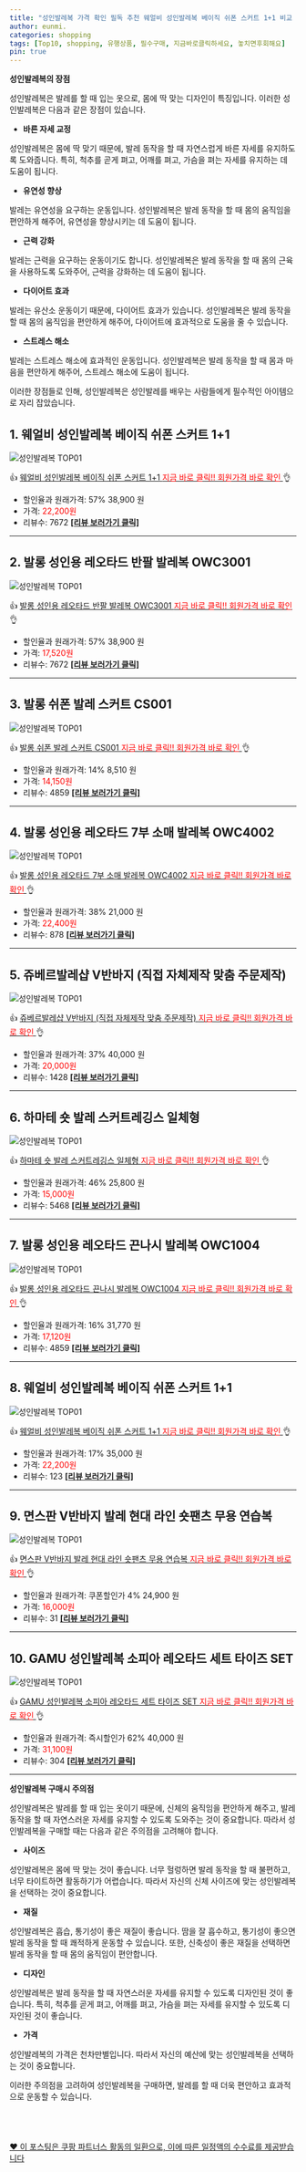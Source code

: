 ```yaml
---
title: "성인발레복 가격 확인 필독 추천 웨얼비 성인발레복 베이직 쉬폰 스커트 1+1 비교 장점 구매가이드"
author: eunmi.
categories: shopping
tags: [Top10, shopping, 유행상품, 필수구매, 지금바로클릭하세요, 놓치면후회해요]
pin: true
---
```

**성인발레복의 장점**

성인발레복은 발레를 할 때 입는 옷으로, 몸에 딱 맞는 디자인이 특징입니다. 이러한 성인발레복은 다음과 같은 장점이 있습니다.

* **바른 자세 교정**

성인발레복은 몸에 딱 맞기 때문에, 발레 동작을 할 때 자연스럽게 바른 자세를 유지하도록 도와줍니다. 특히, 척추를 곧게 펴고, 어깨를 펴고, 가슴을 펴는 자세를 유지하는 데 도움이 됩니다.

* **유연성 향상**

발레는 유연성을 요구하는 운동입니다. 성인발레복은 발레 동작을 할 때 몸의 움직임을 편안하게 해주어, 유연성을 향상시키는 데 도움이 됩니다.

* **근력 강화**

발레는 근력을 요구하는 운동이기도 합니다. 성인발레복은 발레 동작을 할 때 몸의 근육을 사용하도록 도와주어, 근력을 강화하는 데 도움이 됩니다.

* **다이어트 효과**

발레는 유산소 운동이기 때문에, 다이어트 효과가 있습니다. 성인발레복은 발레 동작을 할 때 몸의 움직임을 편안하게 해주어, 다이어트에 효과적으로 도움을 줄 수 있습니다.

* **스트레스 해소**

발레는 스트레스 해소에 효과적인 운동입니다. 성인발레복은 발레 동작을 할 때 몸과 마음을 편안하게 해주어, 스트레스 해소에 도움이 됩니다.

이러한 장점들로 인해, 성인발레복은 성인발레를 배우는 사람들에게 필수적인 아이템으로 자리 잡았습니다.

   

## 1. 웨얼비 성인발레복 베이직 쉬폰 스커트 1+1

![성인발레복 TOP01](https://thumbnail7.coupangcdn.com/thumbnails/remote/230x230ex/image/vendor_inventory/5c0f/cd6d05eb5bdf6123d20e537fe4cbf398fdf786f227111a0328dd3e395d9b.jpg)


👍 [웨얼비 성인발레복 베이직 쉬폰 스커트 1+1 <font color=red> 지금 바로 클릭!! 회원가격 바로 확인 </font> ](https://link.coupang.com/re/AFFSDP?lptag=AF3617701&subid=GithubCoopas&pageKey=7414068199&traceid=V0-153&itemId=19216857405&vendorItemId=87281186544) 👌 


- 할인율과 원래가격: 57%  38,900   원
- 가격: <span style='color:red'>22,200원</span>
- 리뷰수: 7672  [**[리뷰 보러가기 클릭]**](https://link.coupang.com/re/AFFSDP?lptag=AF3617701&subid=GithubCoopas&pageKey=7414068199&traceid=V0-153&itemId=19216857405&vendorItemId=87281186544)

---


   

## 2. 발롱 성인용 레오타드 반팔 발레복 OWC3001

![성인발레복 TOP01](https://thumbnail10.coupangcdn.com/thumbnails/remote/230x230ex/image/rs_quotation_api/hm9vf6uv/22af72ddac034a53aab4a892f8fa5359.jpg)


👍 [발롱 성인용 레오타드 반팔 발레복 OWC3001 <font color=red> 지금 바로 클릭!! 회원가격 바로 확인 </font> ](https://link.coupang.com/re/AFFSDP?lptag=AF3617701&subid=GithubCoopas&pageKey=5463418406&traceid=V0-153&itemId=8369470763&vendorItemId=75657200044) 👌 


- 할인율과 원래가격: 57%  38,900   원
- 가격: <span style='color:red'>17,520원</span>
- 리뷰수: 7672  [**[리뷰 보러가기 클릭]**](https://link.coupang.com/re/AFFSDP?lptag=AF3617701&subid=GithubCoopas&pageKey=5463418406&traceid=V0-153&itemId=8369470763&vendorItemId=75657200044)

---


   

## 3. 발롱 쉬폰 발레 스커트 CS001

![성인발레복 TOP01](https://thumbnail6.coupangcdn.com/thumbnails/remote/230x230ex/image/retail/images/2021/05/05/13/8/a90042fe-2367-4944-8aee-896b293f704f.jpg)


👍 [발롱 쉬폰 발레 스커트 CS001 <font color=red> 지금 바로 클릭!! 회원가격 바로 확인 </font> ](https://link.coupang.com/re/AFFSDP?lptag=AF3617701&subid=GithubCoopas&pageKey=5463416951&traceid=V0-153&itemId=8369465743&vendorItemId=75657194243) 👌 


- 할인율과 원래가격: 14%  8,510   원
- 가격: <span style='color:red'>14,150원</span>
- 리뷰수: 4859  [**[리뷰 보러가기 클릭]**](https://link.coupang.com/re/AFFSDP?lptag=AF3617701&subid=GithubCoopas&pageKey=5463416951&traceid=V0-153&itemId=8369465743&vendorItemId=75657194243)

---


   

## 4. 발롱 성인용 레오타드 7부 소매 발레복 OWC4002

![성인발레복 TOP01](https://thumbnail6.coupangcdn.com/thumbnails/remote/230x230ex/image/rs_quotation_api/toiygvww/aadfdff6e4a944bdbce4008d41f2de52.jpg)


👍 [발롱 성인용 레오타드 7부 소매 발레복 OWC4002 <font color=red> 지금 바로 클릭!! 회원가격 바로 확인 </font> ](https://link.coupang.com/re/AFFSDP?lptag=AF3617701&subid=GithubCoopas&pageKey=5463417717&traceid=V0-153&itemId=8369468423&vendorItemId=75657197930) 👌 


- 할인율과 원래가격: 38%  21,000   원
- 가격: <span style='color:red'>22,400원</span>
- 리뷰수: 878  [**[리뷰 보러가기 클릭]**](https://link.coupang.com/re/AFFSDP?lptag=AF3617701&subid=GithubCoopas&pageKey=5463417717&traceid=V0-153&itemId=8369468423&vendorItemId=75657197930)

---


   

## 5. 쥬베르발레샵 V반바지 (직접 자체제작 맞춤 주문제작)

![성인발레복 TOP01](https://thumbnail7.coupangcdn.com/thumbnails/remote/230x230ex/image/vendor_inventory/4085/8180546feaf5f46f41dd65eec1fc9764c06b8cca1687abc94dbf7e977433.jpg)


👍 [쥬베르발레샵 V반바지 (직접 자체제작 맞춤 주문제작) <font color=red> 지금 바로 클릭!! 회원가격 바로 확인 </font> ](https://link.coupang.com/re/AFFSDP?lptag=AF3617701&subid=GithubCoopas&pageKey=7623198411&traceid=V0-153&itemId=20215667321&vendorItemId=87009966315) 👌 


- 할인율과 원래가격: 37%  40,000   원
- 가격: <span style='color:red'>20,000원</span>
- 리뷰수: 1428  [**[리뷰 보러가기 클릭]**](https://link.coupang.com/re/AFFSDP?lptag=AF3617701&subid=GithubCoopas&pageKey=7623198411&traceid=V0-153&itemId=20215667321&vendorItemId=87009966315)

---


   

## 6. 하마테 숏 발레 스커트레깅스 일체형

![성인발레복 TOP01](https://thumbnail6.coupangcdn.com/thumbnails/remote/230x230ex/image/product/image/vendoritem/2018/11/14/4007824583/c27d7d60-65d0-4cef-aa4c-617480a9f316.jpg)


👍 [하마테 숏 발레 스커트레깅스 일체형 <font color=red> 지금 바로 클릭!! 회원가격 바로 확인 </font> ](https://link.coupang.com/re/AFFSDP?lptag=AF3617701&subid=GithubCoopas&pageKey=141117915&traceid=V0-153&itemId=410956015&vendorItemId=4007824610) 👌 


- 할인율과 원래가격: 46%  25,800   원
- 가격: <span style='color:red'>15,000원</span>
- 리뷰수: 5468  [**[리뷰 보러가기 클릭]**](https://link.coupang.com/re/AFFSDP?lptag=AF3617701&subid=GithubCoopas&pageKey=141117915&traceid=V0-153&itemId=410956015&vendorItemId=4007824610)

---


   

## 7. 발롱 성인용 레오타드 끈나시 발레복 OWC1004

![성인발레복 TOP01](https://thumbnail10.coupangcdn.com/thumbnails/remote/230x230ex/image/retail/images/2021/05/05/13/1/ec6fe22e-d24a-4059-869c-fd966cf285a4.jpg)


👍 [발롱 성인용 레오타드 끈나시 발레복 OWC1004 <font color=red> 지금 바로 클릭!! 회원가격 바로 확인 </font> ](https://link.coupang.com/re/AFFSDP?lptag=AF3617701&subid=GithubCoopas&pageKey=5463416972&traceid=V0-153&itemId=8369465863&vendorItemId=75657195090) 👌 


- 할인율과 원래가격: 16%  31,770   원
- 가격: <span style='color:red'>17,120원</span>
- 리뷰수: 4859  [**[리뷰 보러가기 클릭]**](https://link.coupang.com/re/AFFSDP?lptag=AF3617701&subid=GithubCoopas&pageKey=5463416972&traceid=V0-153&itemId=8369465863&vendorItemId=75657195090)

---


   

## 8. 웨얼비 성인발레복 베이직 쉬폰 스커트 1+1

![성인발레복 TOP01](https://thumbnail7.coupangcdn.com/thumbnails/remote/230x230ex/image/vendor_inventory/5c0f/cd6d05eb5bdf6123d20e537fe4cbf398fdf786f227111a0328dd3e395d9b.jpg)


👍 [웨얼비 성인발레복 베이직 쉬폰 스커트 1+1 <font color=red> 지금 바로 클릭!! 회원가격 바로 확인 </font> ](https://link.coupang.com/re/AFFSDP?lptag=AF3617701&subid=GithubCoopas&pageKey=7414068199&traceid=V0-153&itemId=19216857398&vendorItemId=87281186527) 👌 


- 할인율과 원래가격: 17%  35,000   원
- 가격: <span style='color:red'>22,200원</span>
- 리뷰수: 123  [**[리뷰 보러가기 클릭]**](https://link.coupang.com/re/AFFSDP?lptag=AF3617701&subid=GithubCoopas&pageKey=7414068199&traceid=V0-153&itemId=19216857398&vendorItemId=87281186527)

---


   

## 9. 면스판 V반바지 발레 현대 라인 숏팬츠 무용 연습복

![성인발레복 TOP01](https://thumbnail7.coupangcdn.com/thumbnails/remote/230x230ex/image/vendor_inventory/7147/6c74d8a7ac377dde19357a1c8c1bd29515ceccdebc88473f80e666665427.png)


👍 [면스판 V반바지 발레 현대 라인 숏팬츠 무용 연습복 <font color=red> 지금 바로 클릭!! 회원가격 바로 확인 </font> ](https://link.coupang.com/re/AFFSDP?lptag=AF3617701&subid=GithubCoopas&pageKey=5085571263&traceid=V0-153&itemId=6907107107&vendorItemId=74199630711) 👌 


- 할인율과 원래가격: 쿠폰할인가 4%  24,900   원
- 가격: <span style='color:red'>16,000원</span>
- 리뷰수: 31  [**[리뷰 보러가기 클릭]**](https://link.coupang.com/re/AFFSDP?lptag=AF3617701&subid=GithubCoopas&pageKey=5085571263&traceid=V0-153&itemId=6907107107&vendorItemId=74199630711)

---


   

## 10. GAMU 성인발레복 소피아 레오타드 세트 타이즈 SET

![성인발레복 TOP01](https://thumbnail6.coupangcdn.com/thumbnails/remote/230x230ex/image/vendor_inventory/ff52/92272bbbccf4ec9996751bf3a9d4640d3fba994ec06e59977e1d88211eb3.jpg)


👍 [GAMU 성인발레복 소피아 레오타드 세트 타이즈 SET <font color=red> 지금 바로 클릭!! 회원가격 바로 확인 </font> ](https://link.coupang.com/re/AFFSDP?lptag=AF3617701&subid=GithubCoopas&pageKey=7604007184&traceid=V0-153&itemId=20122447664&vendorItemId=87474987199) 👌 


- 할인율과 원래가격: 즉시할인가 62%  40,000   원
- 가격: <span style='color:red'>31,100원</span>
- 리뷰수: 304  [**[리뷰 보러가기 클릭]**](https://link.coupang.com/re/AFFSDP?lptag=AF3617701&subid=GithubCoopas&pageKey=7604007184&traceid=V0-153&itemId=20122447664&vendorItemId=87474987199)

---
**성인발레복 구매시 주의점**

성인발레복은 발레를 할 때 입는 옷이기 때문에, 신체의 움직임을 편안하게 해주고, 발레 동작을 할 때 자연스러운 자세를 유지할 수 있도록 도와주는 것이 중요합니다. 따라서 성인발레복을 구매할 때는 다음과 같은 주의점을 고려해야 합니다.

* **사이즈**

성인발레복은 몸에 딱 맞는 것이 좋습니다. 너무 헐렁하면 발레 동작을 할 때 불편하고, 너무 타이트하면 활동하기가 어렵습니다. 따라서 자신의 신체 사이즈에 맞는 성인발레복을 선택하는 것이 중요합니다.

* **재질**

성인발레복은 흡습, 통기성이 좋은 재질이 좋습니다. 땀을 잘 흡수하고, 통기성이 좋으면 발레 동작을 할 때 쾌적하게 운동할 수 있습니다. 또한, 신축성이 좋은 재질을 선택하면 발레 동작을 할 때 몸의 움직임이 편안합니다.

* **디자인**

성인발레복은 발레 동작을 할 때 자연스러운 자세를 유지할 수 있도록 디자인된 것이 좋습니다. 특히, 척추를 곧게 펴고, 어깨를 펴고, 가슴을 펴는 자세를 유지할 수 있도록 디자인된 것이 좋습니다.

* **가격**

성인발레복의 가격은 천차만별입니다. 따라서 자신의 예산에 맞는 성인발레복을 선택하는 것이 중요합니다.

이러한 주의점을 고려하여 성인발레복을 구매하면, 발레를 할 때 더욱 편안하고 효과적으로 운동할 수 있습니다.<br><br><br><br><br> [ ❤  이 포스팅은 쿠팡 파트너스 활동의 일환으로, 이에 따른 일정액의 수수료를 제공받습니다](https://link.coupang.com/a/bcEFyh)